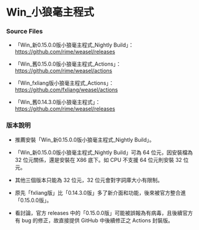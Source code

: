 # Win_小狼毫主程式

### Source Files

- 「Win_新0.15.0.0版小狼毫主程式_Nightly Build」：https://github.com/rime/weasel/releases

- 「Win_舊0.15.0.0版小狼毫主程式_Actions」：https://github.com/rime/weasel/actions

- 「Win_fxliang版小狼毫主程式_Actions」：https://github.com/fxliang/weasel/actions

- 「Win_舊0.14.3.0版小狼毫主程式」：https://github.com/rime/weasel/releases

### 版本說明

- 推薦安裝「Win_新0.15.0.0版小狼毫主程式_Nightly Build」。

- 「Win_新0.15.0.0版小狼毫主程式_Nightly Build」可為 64 位元，因安裝檔為 32 位元關係，還是安裝在 X86 底下。如 CPU 不支援 64 位元則安裝 32 位元。

- 其他三個版本只能為 32 位元，32 位元會對字詞庫大小有限制。

- 原先「fxliang版」比「0.14.3.0版」多了新介面和功能，後來被官方整合進「0.15.0.0版」。

- 看討論，官方 releases 中的「0.15.0.0版」可能被誤報為有病毒，且後續官方有 bug 的修正，故直接提供 GitHub 中後續修正之 Actions 封裝版。


